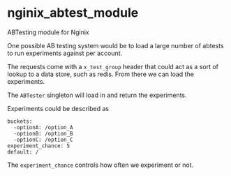# nginix_abtest_module

ABTesting module for Nginix

One possible AB testing system would be to load a large number of abtests to run experiments against per account. 

The requests come with a `x_test_group` header that could act as a sort of lookup to a data store, such as redis. From there we can load the experiments.

The `ABTester` singleton will load in and return the experiments.

Experiments could be described as

```
buckets:
  -optionA: /option_A
  -optionB: /option_B
  -optionC: /option_C
experiment_chance: 5
default: /
```

The `experiment_chance` controls how often we experiment or not. 

